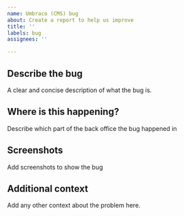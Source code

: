```yaml
---
name: Umbraco (CMS) bug
about: Create a report to help us improve
title: ''
labels: bug
assignees: ''

---
```


## Describe the bug
A clear and concise description of what the bug is.

## Where is this happening?
Describe which part of the back office the bug happened in

## Screenshots
Add screenshots to show the bug

## Additional context
Add any other context about the problem here.
